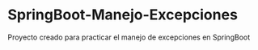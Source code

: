 # SpringBoot-Manejo-Excepciones
Proyecto creado para practicar el manejo de excepciones en SpringBoot
